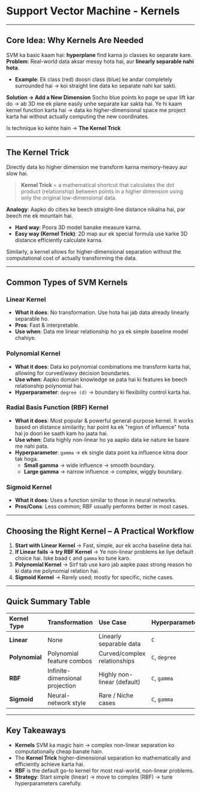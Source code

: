 # Support Vector Machine - Kernels

---

## Core Idea: Why Kernels Are Needed

SVM ka basic kaam hai: **hyperplane** find karna jo classes ko separate kare.
**Problem**: Real-world data aksar messy hota hai, aur **linearly separable nahi hota**.

* **Example**: Ek class (red) doosri class (blue) ke andar completely surrounded hai → koi straight line data ko separate nahi kar sakti.



**Solution → Add a New Dimension**
Socho blue points ko page se upar lift kar do → ab 3D me ek plane easily unhe separate kar sakta hai. Ye hi kaam kernel function karta hai → data ko higher-dimensional space me project karta hai without actually computing the new coordinates.

Is technique ko kehte hain → **The Kernel Trick**

---

## The Kernel Trick

Directly data ko higher dimension me transform karna memory-heavy aur slow hai.

> **Kernel Trick** = a mathematical shortcut that calculates the dot product (relationship) between points in a higher dimension using only the original low-dimensional data.

**Analogy**:
Aapko do cities ke beech straight-line distance nikalna hai, par beech me ek mountain hai.
* **Hard way**: Poora 3D model banake measure karna.
* **Easy way (Kernel Trick)**: 2D map aur ek special formula use karke 3D distance efficiently calculate karna.

Similarly, a kernel allows for higher-dimensional separation without the computational cost of actually transforming the data.

---

## Common Types of SVM Kernels

### Linear Kernel
* **What it does**: No transformation. Use hota hai jab data already linearly separable ho.
* **Pros**: Fast & interpretable.
* **Use when**: Data me linear relationship ho ya ek simple baseline model chahiye.

### Polynomial Kernel
* **What it does**: Data ko polynomial combinations me transform karta hai, allowing for curved/wavy decision boundaries.
* **Use when**: Aapko domain knowledge se pata hai ki features ke beech relationship polynomial hai.
* **Hyperparameter**: `degree (d)` → boundary ki flexibility control karta hai.

### Radial Basis Function (RBF) Kernel
* **What it does**: Most popular & powerful general-purpose kernel. It works based on distance similarity; har point ka ek "region of influence" hota hai jo doori ke saath kam ho jaata hai.
* **Use when**: Data highly non-linear ho ya aapko data ke nature ke baare me nahi pata.
* **Hyperparameter**: `gamma` → ek single data point ka influence kitna door tak hoga.
    * **Small gamma** → wide influence → smooth boundary.
    * **Large gamma** → narrow influence → complex, wiggly boundary.

### Sigmoid Kernel
* **What it does**: Uses a function similar to those in neural networks.
* **Pros/Cons**: Less common; RBF usually performs better in most cases.

---

## Choosing the Right Kernel – A Practical Workflow

1.  **Start with Linear Kernel** → Fast, simple, aur ek accha baseline deta hai.
2.  **If Linear fails → try RBF Kernel** → Ye non-linear problems ke liye default choice hai. Iske baad `C` and `gamma` ko tune karo.
3.  **Polynomial Kernel** → Sirf tab use karo jab aapke paas strong reason ho ki data me polynomial relation hai.
4.  **Sigmoid Kernel** → Rarely used; mostly for specific, niche cases.

---

## Quick Summary Table

| Kernel Type | Transformation | Use Case | Hyperparameter(s) |
| :--- | :--- | :--- | :--- |
| **Linear** | None | Linearly separable data | `C` |
| **Polynomial** | Polynomial feature combos | Curved/complex relationships | `C`, `degree` |
| **RBF** | Infinite-dimensional projection | Highly non-linear (default) | `C`, `gamma` |
| **Sigmoid** | Neural-network style | Rare / Niche cases | `C`, `gamma` |

---

## Key Takeaways
* **Kernels** SVM ka magic hain → complex non-linear separation ko computationally cheap banate hain.
* The **Kernel Trick** higher-dimensional separation ko mathematically and efficiently achieve karta hai.
* **RBF** is the default go-to kernel for most real-world, non-linear problems.
* **Strategy**: Start simple (linear) → move to complex (RBF) → tune hyperparameters carefully.